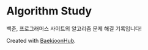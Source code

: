 # Algorithm Study

백준, 프로그래머스 사이트의 알고리즘 문제 해결 기록입니다!

Created with [BaekjoonHub](https://github.com/BaekjoonHub/BaekjoonHub).
